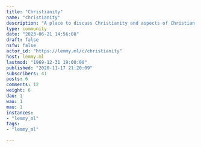 ```yaml
---
title: "Christianity" 
name: "christianity"
description: "A place to discuss Christianity and aspects of Christian life."
type: community
date: "2023-06-21 14:56:08"
draft: false
nsfw: false
actor_id: "https://lemmy.ml/c/christianity"
host: lemmy.ml
lastmod: "1969-12-31 19:00:00"
published: "2020-11-17 21:20:09"
subscribers: 41
posts: 6
comments: 12
weight: 6
dau: 1
wau: 1
mau: 1
instances:
- "lemmy_ml"
tags: 
- "lemmy_ml"

---
```

